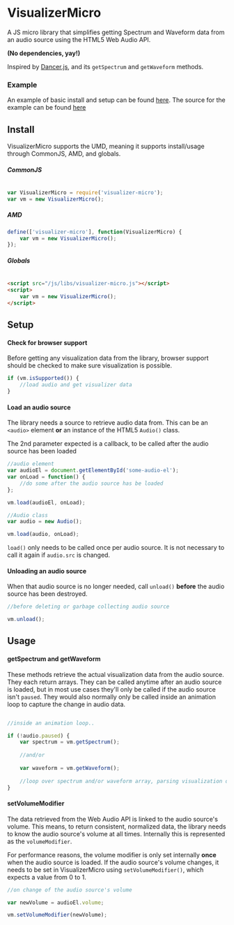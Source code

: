 # VisualizerMicro

A JS micro library that simplifies getting Spectrum and Waveform data from an audio source using the HTML5 Web Audio API.

**(No dependencies, yay!)**

Inspired by [Dancer.js](https://github.com/jsantell/dancer.js/), and its `getSpectrum` and `getWaveform` methods.

### Example

An example of basic install and setup can be found [here](http://likethemammal.github.io/visualizer-micro/example.html). The source for the example can be found [here](https://github.com/likethemammal/visualizer-micro/blob/master/example.html)

## Install

VisualizerMicro supports the UMD, meaning it supports install/usage through CommonJS, AMD, and globals.

##### CommonJS

```js

var VisualizerMicro = require('visualizer-micro');
var vm = new VisualizerMicro();

```

##### AMD

```js
define(['visualizer-micro'], function(VisualizerMicro) {
	var vm = new VisualizerMicro();
});

```

##### Globals

```html

<script src="/js/libs/visualizer-micro.js"></script>
<script>
	var vm = new VisualizerMicro();
</script>

```

## Setup

#### Check for browser support

Before getting any visualization data from the library, browser support should be checked to make sure visualization is possible.

```js
if (vm.isSupported()) {
    //load audio and get visualizer data
}
```

#### Load an audio source

The library needs a source to retrieve audio data from. This can be an `<audio>` element **or** an instance of the HTML5 `Audio()` class.

The 2nd parameter expected is a callback, to be called after the audio source has been loaded 

```js
//audio element
var audioEl = document.getElementById('some-audio-el');
var onLoad = function() {
    //do some after the audio source has be loaded
};

vm.load(audioEl, onLoad);
```

```js
//Audio class
var audio = new Audio();

vm.load(audio, onLoad);

```

`load()` only needs to be called once per audio source. It is not necessary to call it again if `audio.src` is changed.

#### Unloading an audio source

When that audio source is no longer needed, call `unload()` **before** the audio source has been destroyed.

```js
//before deleting or garbage collecting audio source

vm.unload();

```
        
## Usage

#### getSpectrum and getWaveform

These methods retrieve the actual visualization data from the audio source. They each return arrays. They can be called anytime after an audio source is loaded, but in most use cases they'll only be called if the audio source isn't `paused`. They would also normally only be called inside an animation loop to capture the change in audio data.

```js

//inside an animation loop..

if (!audio.paused) {
    var spectrum = vm.getSpectrum();
    
    //and/or
    
    var waveform = vm.getWaveform();
    
    //loop over spectrum and/or waveform array, parsing visualization data..
}
```
    
#### setVolumeModifier

The data retrieved from the Web Audio API is linked to the audio source's volume. This means, to return consistent, normalized data, the library needs to know the audio source's volume at all times. Internally this is represented as the `volumeModifier`.

For performance reasons, the volume modifier is only set internally **once** when the audio source is loaded. If the audio source's volume changes, it needs to be set in VisualizerMicro using `setVolumeModifier()`, which expects a value from 0 to 1.

```js
//on change of the audio source's volume

var newVolume = audioEl.volume;

vm.setVolumeModifier(newVolume);

```